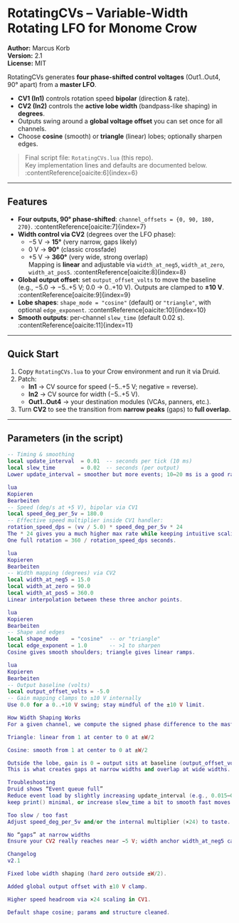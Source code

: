 # RotatingCVs – Variable-Width Rotating LFO for Monome Crow

**Author:** Marcus Korb  
**Version:** 2.1  
**License:** MIT

RotatingCVs generates **four phase-shifted control voltages** (Out1..Out4, 90° apart) from a **master LFO**.  
- **CV1 (In1)** controls rotation speed **bipolar** (direction & rate).  
- **CV2 (In2)** controls the **active lobe width** (bandpass-like shaping) in **degrees**.  
- Outputs swing around a **global voltage offset** you can set once for all channels.  
- Choose **cosine** (smooth) or **triangle** (linear) lobes; optionally sharpen edges.

> Final script file: `RotatingCVs.lua` (this repo).  
> Key implementation lines and defaults are documented below. :contentReference[oaicite:6]{index=6}

---

## Features

- **Four outputs, 90° phase-shifted**: `channel_offsets = {0, 90, 180, 270}`. :contentReference[oaicite:7]{index=7}  
- **Width control via CV2** (degrees over the LFO phase):  
  - −5 V → **15°** (very narrow, gaps likely)  
  - 0 V  → **90°** (classic crossfade)  
  - +5 V → **360°** (very wide, strong overlap)  
  Mapping is **linear** and adjustable via `width_at_neg5`, `width_at_zero`, `width_at_pos5`. :contentReference[oaicite:8]{index=8}
- **Global output offset**: set `output_offset_volts` to move the baseline  
  (e.g., −5.0 → −5..+5 V; 0.0 → 0..+10 V). Outputs are clamped to **±10 V**. :contentReference[oaicite:9]{index=9}  
- **Lobe shapes**: `shape_mode = "cosine"` (default) or `"triangle"`, with optional `edge_exponent`. :contentReference[oaicite:10]{index=10}  
- **Smooth outputs**: per-channel `slew_time` (default 0.02 s). :contentReference[oaicite:11]{index=11}

---

## Quick Start

1. Copy `RotatingCVs.lua` to your Crow environment and run it via Druid.  
2. Patch:  
   - **In1** → CV source for speed (−5..+5 V; negative = reverse).  
   - **In2** → CV source for width (−5..+5 V).  
   - **Out1..Out4** → your destination modules (VCAs, panners, etc.).  
3. Turn **CV2** to see the transition from **narrow peaks** (gaps) to **full overlap**.

---

## Parameters (in the script)

```lua
-- Timing & smoothing
local update_interval  = 0.01  -- seconds per tick (10 ms)
local slew_time        = 0.02  -- seconds (per output)
Lower update_interval = smoother but more events; 10–20 ms is a good range. 

lua
Kopieren
Bearbeiten
-- Speed (deg/s at +5 V), bipolar via CV1
local speed_deg_per_5v = 180.0
-- Effective speed multiplier inside CV1 handler:
rotation_speed_dps = (vv / 5.0) * speed_deg_per_5v * 24
The * 24 gives you a much higher max rate while keeping intuitive scaling.
One full rotation = 360 / rotation_speed_dps seconds. 

lua
Kopieren
Bearbeiten
-- Width mapping (degrees) via CV2
local width_at_neg5 = 15.0
local width_at_zero = 90.0
local width_at_pos5 = 360.0
Linear interpolation between these three anchor points. 

lua
Kopieren
Bearbeiten
-- Shape and edges
local shape_mode    = "cosine"  -- or "triangle"
local edge_exponent = 1.0       -- >1 to sharpen
Cosine gives smooth shoulders; triangle gives linear ramps. 

lua
Kopieren
Bearbeiten
-- Output baseline (volts)
local output_offset_volts = -5.0
-- Gain mapping clamps to ±10 V internally
Use 0.0 for a 0..+10 V swing; stay mindful of the ±10 V limit. 

How Width Shaping Works
For a given channel, we compute the signed phase difference to the master phase, then apply a lobe function where the gain is non-zero only inside ±W/2:

Triangle: linear from 1 at center to 0 at ±W/2

Cosine: smooth from 1 at center to 0 at ±W/2

Outside the lobe, gain is 0 → output sits at baseline (output_offset_volts).
This is what creates gaps at narrow widths and overlap at wide widths. 

Troubleshooting
Druid shows “Event queue full”
Reduce event load by slightly increasing update_interval (e.g., 0.015–0.02),
keep print() minimal, or increase slew_time a bit to smooth fast moves. 

Too slow / too fast
Adjust speed_deg_per_5v and/or the internal multiplier (×24) to taste. 

No “gaps” at narrow widths
Ensure your CV2 really reaches near −5 V; width anchor width_at_neg5 can be reduced further (e.g., 10°) for even tighter peaks. 

Changelog
v2.1

Fixed lobe width shaping (hard zero outside ±W/2).

Added global output offset with ±10 V clamp.

Higher speed headroom via ×24 scaling in CV1.

Default shape cosine; params and structure cleaned.
